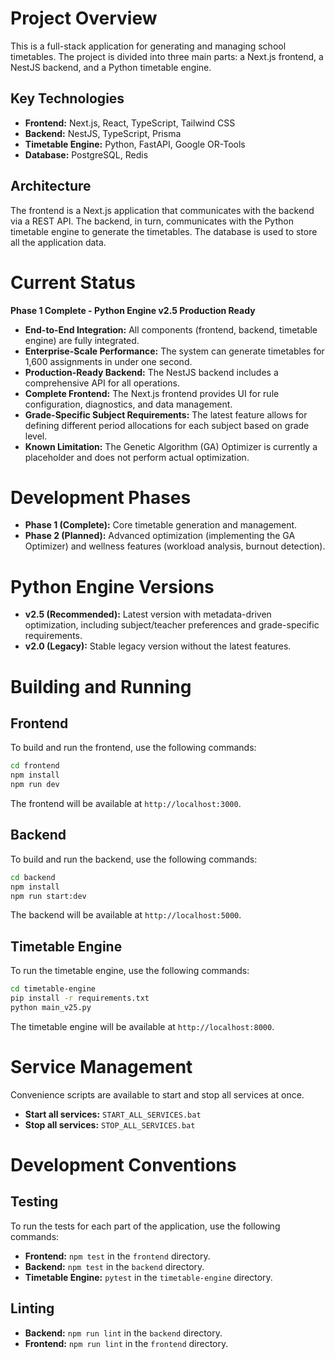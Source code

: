 # Project Overview

This is a full-stack application for generating and managing school timetables. The project is divided into three main parts: a Next.js frontend, a NestJS backend, and a Python timetable engine.

## Key Technologies

*   **Frontend:** Next.js, React, TypeScript, Tailwind CSS
*   **Backend:** NestJS, TypeScript, Prisma
*   **Timetable Engine:** Python, FastAPI, Google OR-Tools
*   **Database:** PostgreSQL, Redis

## Architecture

The frontend is a Next.js application that communicates with the backend via a REST API. The backend, in turn, communicates with the Python timetable engine to generate the timetables. The database is used to store all the application data.

# Current Status

**Phase 1 Complete - Python Engine v2.5 Production Ready**

*   **End-to-End Integration:** All components (frontend, backend, timetable engine) are fully integrated.
*   **Enterprise-Scale Performance:** The system can generate timetables for 1,600 assignments in under one second.
*   **Production-Ready Backend:** The NestJS backend includes a comprehensive API for all operations.
*   **Complete Frontend:** The Next.js frontend provides UI for rule configuration, diagnostics, and data management.
*   **Grade-Specific Subject Requirements:** The latest feature allows for defining different period allocations for each subject based on grade level.
*   **Known Limitation:** The Genetic Algorithm (GA) Optimizer is currently a placeholder and does not perform actual optimization.

# Development Phases

*   **Phase 1 (Complete):** Core timetable generation and management.
*   **Phase 2 (Planned):** Advanced optimization (implementing the GA Optimizer) and wellness features (workload analysis, burnout detection).

# Python Engine Versions

*   **v2.5 (Recommended):** Latest version with metadata-driven optimization, including subject/teacher preferences and grade-specific requirements.
*   **v2.0 (Legacy):** Stable legacy version without the latest features.

# Building and Running

## Frontend

To build and run the frontend, use the following commands:

```bash
cd frontend
npm install
npm run dev
```

The frontend will be available at `http://localhost:3000`.

## Backend

To build and run the backend, use the following commands:

```bash
cd backend
npm install
npm run start:dev
```

The backend will be available at `http://localhost:5000`.

## Timetable Engine

To run the timetable engine, use the following commands:

```bash
cd timetable-engine
pip install -r requirements.txt
python main_v25.py
```

The timetable engine will be available at `http://localhost:8000`.

# Service Management

Convenience scripts are available to start and stop all services at once.

*   **Start all services:** `START_ALL_SERVICES.bat`
*   **Stop all services:** `STOP_ALL_SERVICES.bat`

# Development Conventions

## Testing

To run the tests for each part of the application, use the following commands:

*   **Frontend:** `npm test` in the `frontend` directory.
*   **Backend:** `npm test` in the `backend` directory.
*   **Timetable Engine:** `pytest` in the `timetable-engine` directory.

## Linting

*   **Backend:** `npm run lint` in the `backend` directory.
*   **Frontend:** `npm run lint` in the `frontend` directory.
